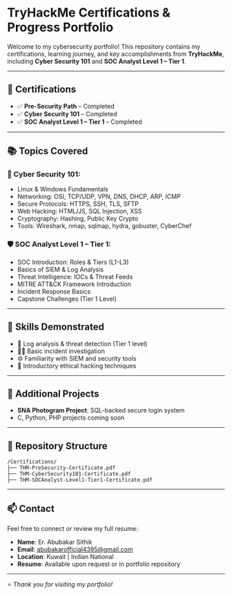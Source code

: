 
# TryHackMe Certifications & Progress Portfolio

Welcome to my cybersecurity portfolio! This repository contains my certifications, learning journey, and key accomplishments from **TryHackMe**, including **Cyber Security 101** and **SOC Analyst Level 1 – Tier 1**.

---

## 📜 Certifications

- ✅ **Pre-Security Path** – Completed
- ✅ **Cyber Security 101** – Completed
- ✅ **SOC Analyst Level 1 – Tier 1** – Completed

---

## 📚 Topics Covered

### 🔐 Cyber Security 101:
- Linux & Windows Fundamentals
- Networking: OSI, TCP/UDP, VPN, DNS, DHCP, ARP, ICMP
- Secure Protocols: HTTPS, SSH, TLS, SFTP
- Web Hacking: HTML/JS, SQL Injection, XSS
- Cryptography: Hashing, Public Key Crypto
- Tools: Wireshark, nmap, sqlmap, hydra, gobuster, CyberChef

### 🛡 SOC Analyst Level 1 – Tier 1:
- SOC Introduction: Roles & Tiers (L1-L3)
- Basics of SIEM & Log Analysis
- Threat Intelligence: IOCs & Threat Feeds
- MITRE ATT&CK Framework Introduction
- Incident Response Basics
- Capstone Challenges (Tier 1 Level)

---

## 🧠 Skills Demonstrated

- 🔎 Log analysis & threat detection (Tier 1 level)
- 🕵️‍♂️ Basic incident investigation
- ⚙️ Familiarity with SIEM and security tools
- 🧰 Introductory ethical hacking techniques

---

## 🔗 Additional Projects

- **SNA Photogram Project**: SQL-backed secure login system
- C, Python, PHP projects coming soon

---

## 📂 Repository Structure

```
/Certifications/
├── THM-PreSecurity-Certificate.pdf
├── THM-CyberSecurity101-Certificate.pdf
├── THM-SOCAnalyst-Level1-Tier1-Certificate.pdf
```

---

## 📫 Contact

Feel free to connect or review my full resume:

- **Name**: Er. Abubakar Sithik
- **Email**: abubakarofficial4395@gmail.com
- **Location**: Kuwait | Indian National
- **Resume**: Available upon request or in portfolio repository

---

⭐️ _Thank you for visiting my portfolio!_
